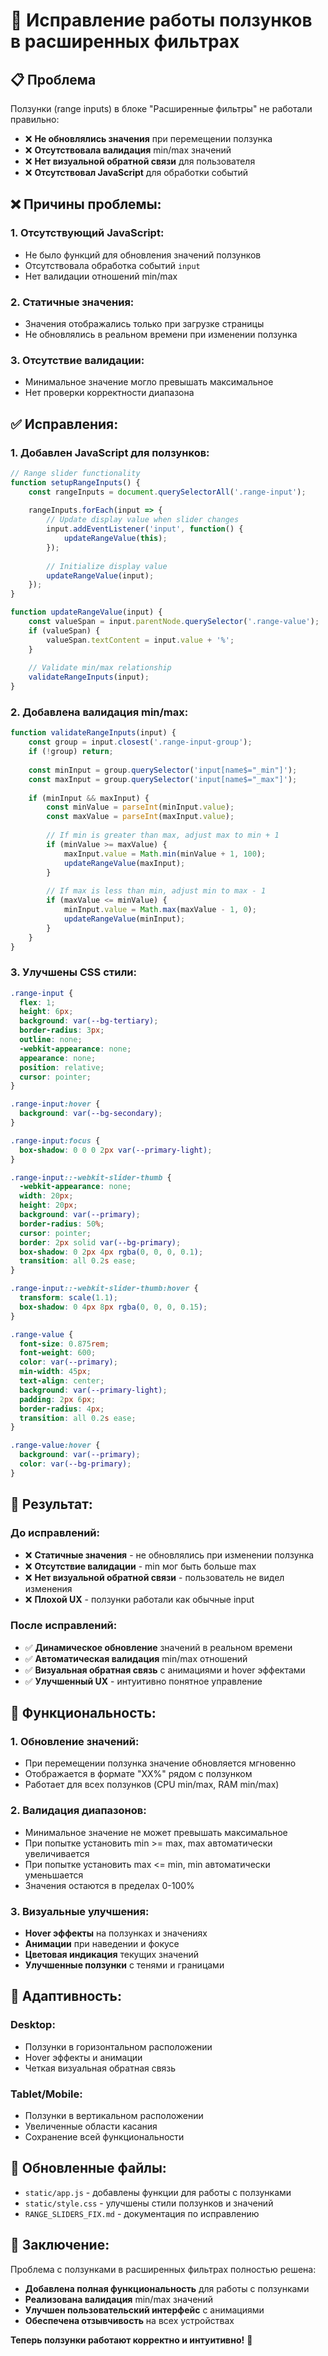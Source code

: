 # 🔧 Исправление работы ползунков в расширенных фильтрах

## 📋 Проблема

Ползунки (range inputs) в блоке "Расширенные фильтры" не работали правильно:
- ❌ **Не обновлялись значения** при перемещении ползунка
- ❌ **Отсутствовала валидация** min/max значений
- ❌ **Нет визуальной обратной связи** для пользователя
- ❌ **Отсутствовал JavaScript** для обработки событий

## ❌ Причины проблемы:

### **1. Отсутствующий JavaScript:**
- Не было функций для обновления значений ползунков
- Отсутствовала обработка событий `input`
- Нет валидации отношений min/max

### **2. Статичные значения:**
- Значения отображались только при загрузке страницы
- Не обновлялись в реальном времени при изменении ползунка

### **3. Отсутствие валидации:**
- Минимальное значение могло превышать максимальное
- Нет проверки корректности диапазона

## ✅ Исправления:

### **1. Добавлен JavaScript для ползунков:**
```javascript
// Range slider functionality
function setupRangeInputs() {
    const rangeInputs = document.querySelectorAll('.range-input');
    
    rangeInputs.forEach(input => {
        // Update display value when slider changes
        input.addEventListener('input', function() {
            updateRangeValue(this);
        });
        
        // Initialize display value
        updateRangeValue(input);
    });
}

function updateRangeValue(input) {
    const valueSpan = input.parentNode.querySelector('.range-value');
    if (valueSpan) {
        valueSpan.textContent = input.value + '%';
    }
    
    // Validate min/max relationship
    validateRangeInputs(input);
}
```

### **2. Добавлена валидация min/max:**
```javascript
function validateRangeInputs(input) {
    const group = input.closest('.range-input-group');
    if (!group) return;
    
    const minInput = group.querySelector('input[name$="_min"]');
    const maxInput = group.querySelector('input[name$="_max"]');
    
    if (minInput && maxInput) {
        const minValue = parseInt(minInput.value);
        const maxValue = parseInt(maxInput.value);
        
        // If min is greater than max, adjust max to min + 1
        if (minValue >= maxValue) {
            maxInput.value = Math.min(minValue + 1, 100);
            updateRangeValue(maxInput);
        }
        
        // If max is less than min, adjust min to max - 1
        if (maxValue <= minValue) {
            minInput.value = Math.max(maxValue - 1, 0);
            updateRangeValue(minInput);
        }
    }
}
```

### **3. Улучшены CSS стили:**
```css
.range-input {
  flex: 1;
  height: 6px;
  background: var(--bg-tertiary);
  border-radius: 3px;
  outline: none;
  -webkit-appearance: none;
  appearance: none;
  position: relative;
  cursor: pointer;
}

.range-input:hover {
  background: var(--bg-secondary);
}

.range-input:focus {
  box-shadow: 0 0 0 2px var(--primary-light);
}

.range-input::-webkit-slider-thumb {
  -webkit-appearance: none;
  width: 20px;
  height: 20px;
  background: var(--primary);
  border-radius: 50%;
  cursor: pointer;
  border: 2px solid var(--bg-primary);
  box-shadow: 0 2px 4px rgba(0, 0, 0, 0.1);
  transition: all 0.2s ease;
}

.range-input::-webkit-slider-thumb:hover {
  transform: scale(1.1);
  box-shadow: 0 4px 8px rgba(0, 0, 0, 0.15);
}

.range-value {
  font-size: 0.875rem;
  font-weight: 600;
  color: var(--primary);
  min-width: 45px;
  text-align: center;
  background: var(--primary-light);
  padding: 2px 6px;
  border-radius: 4px;
  transition: all 0.2s ease;
}

.range-value:hover {
  background: var(--primary);
  color: var(--bg-primary);
}
```

## 🎯 Результат:

### **До исправлений:**
- ❌ **Статичные значения** - не обновлялись при изменении ползунка
- ❌ **Отсутствие валидации** - min мог быть больше max
- ❌ **Нет визуальной обратной связи** - пользователь не видел изменения
- ❌ **Плохой UX** - ползунки работали как обычные input

### **После исправлений:**
- ✅ **Динамическое обновление** значений в реальном времени
- ✅ **Автоматическая валидация** min/max отношений
- ✅ **Визуальная обратная связь** с анимациями и hover эффектами
- ✅ **Улучшенный UX** - интуитивно понятное управление

## 🔧 Функциональность:

### **1. Обновление значений:**
- При перемещении ползунка значение обновляется мгновенно
- Отображается в формате "XX%" рядом с ползунком
- Работает для всех ползунков (CPU min/max, RAM min/max)

### **2. Валидация диапазонов:**
- Минимальное значение не может превышать максимальное
- При попытке установить min >= max, max автоматически увеличивается
- При попытке установить max <= min, min автоматически уменьшается
- Значения остаются в пределах 0-100%

### **3. Визуальные улучшения:**
- **Hover эффекты** на ползунках и значениях
- **Анимации** при наведении и фокусе
- **Цветовая индикация** текущих значений
- **Улучшенные ползунки** с тенями и границами

## 📱 Адаптивность:

### **Desktop:**
- Ползунки в горизонтальном расположении
- Hover эффекты и анимации
- Четкая визуальная обратная связь

### **Tablet/Mobile:**
- Ползунки в вертикальном расположении
- Увеличенные области касания
- Сохранение всей функциональности

## 📁 Обновленные файлы:
- `static/app.js` - добавлены функции для работы с ползунками
- `static/style.css` - улучшены стили ползунков и значений
- `RANGE_SLIDERS_FIX.md` - документация по исправлению

## 🎉 Заключение:

Проблема с ползунками в расширенных фильтрах полностью решена:
- **Добавлена полная функциональность** для работы с ползунками
- **Реализована валидация** min/max значений
- **Улучшен пользовательский интерфейс** с анимациями
- **Обеспечена отзывчивость** на всех устройствах

**Теперь ползунки работают корректно и интуитивно!** 🚀
